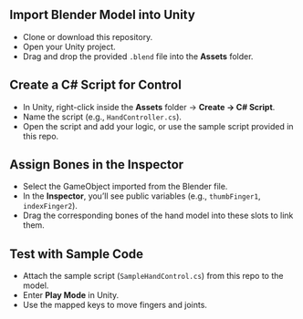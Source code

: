 ## Import Blender Model into Unity
- Clone or download this repository.  
- Open your Unity project.  
- Drag and drop the provided `.blend` file into the **Assets** folder.  

## Create a C# Script for Control
- In Unity, right-click inside the **Assets** folder → **Create → C# Script**.  
- Name the script (e.g., `HandController.cs`).  
- Open the script and add your logic, or use the sample script provided in this repo.  

## Assign Bones in the Inspector
- Select the GameObject imported from the Blender file.  
- In the **Inspector**, you’ll see public variables (e.g., `thumbFinger1`, `indexFinger2`).  
- Drag the corresponding bones of the hand model into these slots to link them.  

## Test with Sample Code
- Attach the sample script (`SampleHandControl.cs`) from this repo to the model.  
- Enter **Play Mode** in Unity.  
- Use the mapped keys to move fingers and joints.  
